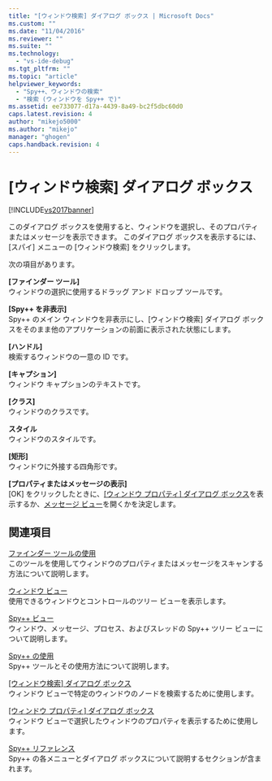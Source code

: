 ```yaml
---
title: "[ウィンドウ検索] ダイアログ ボックス | Microsoft Docs"
ms.custom: ""
ms.date: "11/04/2016"
ms.reviewer: ""
ms.suite: ""
ms.technology: 
  - "vs-ide-debug"
ms.tgt_pltfrm: ""
ms.topic: "article"
helpviewer_keywords: 
  - "Spy++、ウィンドウの検索"
  - "検索 (ウィンドウを Spy++ で)"
ms.assetid: ee733077-d17a-4439-8a49-bc2f5dbc60d0
caps.latest.revision: 4
author: "mikejo5000"
ms.author: "mikejo"
manager: "ghogen"
caps.handback.revision: 4
---
```

# [ウィンドウ検索] ダイアログ ボックス
[!INCLUDE[vs2017banner](../code-quality/includes/vs2017banner.md)]

このダイアログ ボックスを使用すると、ウィンドウを選択し、そのプロパティまたはメッセージを表示できます。  このダイアログ ボックスを表示するには、\[スパイ\] メニューの \[ウィンドウ検索\] をクリックします。  
  
 次の項目があります。  
  
 **\[ファインダー ツール\]**  
 ウィンドウの選択に使用するドラッグ アンド ドロップ ツールです。  
  
 **\[Spy\+\+ を非表示\]**  
 Spy\+\+ のメイン ウィンドウを非表示にし、\[ウィンドウ検索\] ダイアログ ボックスをそのまま他のアプリケーションの前面に表示された状態にします。  
  
 **\[ハンドル\]**  
 検索するウィンドウの一意の ID です。  
  
 **\[キャプション\]**  
 ウィンドウ キャプションのテキストです。  
  
 **\[クラス\]**  
 ウィンドウのクラスです。  
  
 **スタイル**  
 ウィンドウのスタイルです。  
  
 **\[矩形\]**  
 ウィンドウに外接する四角形です。  
  
 **\[プロパティまたはメッセージの表示\]**  
 \[OK\] をクリックしたときに、[&#91;ウィンドウ プロパティ&#93; ダイアログ ボックス](../debugger/window-properties-dialog-box.md)を表示するか、[メッセージ ビュー](../debugger/messages-view.md)を開くかを決定します。  
  
## 関連項目  
 [ファインダー ツールの使用](../Topic/How%20to:%20Use%20the%20Finder%20Tool.md)  
 このツールを使用してウィンドウのプロパティまたはメッセージをスキャンする方法について説明します。  
  
 [ウィンドウ ビュー](../debugger/windows-view.md)  
 使用できるウィンドウとコントロールのツリー ビューを表示します。  
  
 [Spy\+\+ ビュー](../debugger/spy-increment-views.md)  
 ウィンドウ、メッセージ、プロセス、およびスレッドの Spy\+\+ ツリー ビューについて説明します。  
  
 [Spy\+\+ の使用](../debugger/using-spy-increment.md)  
 Spy\+\+ ツールとその使用方法について説明します。  
  
 [&#91;ウィンドウ検索&#93; ダイアログ ボックス](../debugger/window-search-dialog-box.md)  
 ウィンドウ ビューで特定のウィンドウのノードを検索するために使用します。  
  
 [&#91;ウィンドウ プロパティ&#93; ダイアログ ボックス](../debugger/window-properties-dialog-box.md)  
 ウィンドウ ビューで選択したウィンドウのプロパティを表示するために使用します。  
  
 [Spy\+\+ リファレンス](../debugger/spy-increment-reference.md)  
 Spy\+\+ の各メニューとダイアログ ボックスについて説明するセクションが含まれます。